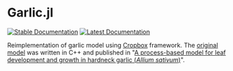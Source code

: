 # Garlic.jl

[![Stable Documentation](https://img.shields.io/badge/docs-stable-blue.svg)](https://cropbox.github.io/Garlic.jl/stable/)
[![Latest Documentation](https://img.shields.io/badge/docs-dev-blue.svg)](https://cropbox.github.io/Garlic.jl/dev/)

Reimplementation of garlic model using [Cropbox](https://github.com/cropbox/Cropbox.jl) framework. The [original model](https://github.com/uwkimlab/cropbox-garlic) was written in C++ and published in "[A process-based model for leaf development and growth in hardneck garlic (*Allium sativum*)](https://doi.org/10.1093/aob/mcz060)".
